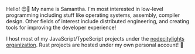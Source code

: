Hello! 😊👋 My name is Samantha. I'm most interested in low-level programming including stuff like operating systems, assembly, compiler design. Other fields of interest include distributed engineering, and creating tools for improving the developer experience!

I host most of my JavaScript/TypeScript projects under the [nodecitylights organization](https://github.com/nodecitylights). Rust projects are hosted under my own personal account! 🦀
